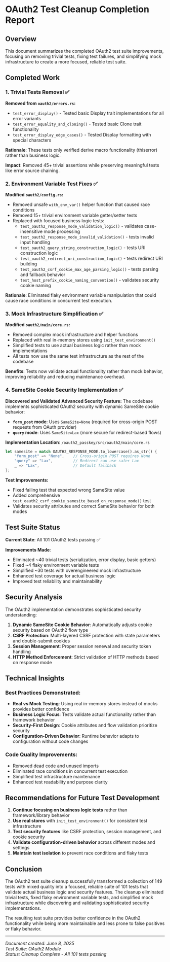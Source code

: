 # OAuth2 Test Cleanup Completion Report

## Overview

This document summarizes the completed OAuth2 test suite improvements, focusing on removing trivial tests, fixing test failures, and simplifying mock infrastructure to create a more focused, reliable test suite.

## Completed Work

### 1. Trivial Tests Removal ✅

**Removed from `oauth2/errors.rs`:**
- `test_error_display()` - Tested basic Display trait implementations for all error variants
- `test_error_equality_and_cloning()` - Tested basic Clone trait functionality  
- `test_error_display_edge_cases()` - Tested Display formatting with special characters

**Rationale**: These tests only verified derive macro functionality (thiserror) rather than business logic.

**Impact**: Removed 45+ trivial assertions while preserving meaningful tests like error source chaining.

### 2. Environment Variable Test Fixes ✅

**Modified `oauth2/config.rs`:**
- Removed unsafe `with_env_var()` helper function that caused race conditions
- Removed 15+ trivial environment variable getter/setter tests
- Replaced with focused business logic tests:
  - `test_oauth2_response_mode_validation_logic()` - validates case-insensitive mode processing
  - `test_oauth2_response_mode_invalid_validation()` - tests invalid input handling  
  - `test_oauth2_query_string_construction_logic()` - tests URI construction logic
  - `test_oauth2_redirect_uri_construction_logic()` - tests redirect URI building
  - `test_oauth2_csrf_cookie_max_age_parsing_logic()` - tests parsing and fallback behavior
  - `test_host_prefix_cookie_naming_convention()` - validates security cookie naming

**Rationale**: Eliminated flaky environment variable manipulation that could cause race conditions in concurrent test execution.

### 3. Mock Infrastructure Simplification ✅

**Modified `oauth2/main/core.rs`:**
- Removed complex mock infrastructure and helper functions
- Replaced with real in-memory stores using `init_test_environment()`
- Simplified tests to use actual business logic rather than mock implementations
- All tests now use the same test infrastructure as the rest of the codebase

**Benefits**: Tests now validate actual functionality rather than mock behavior, improving reliability and reducing maintenance overhead.

### 4. SameSite Cookie Security Implementation ✅

**Discovered and Validated Advanced Security Feature:**
The codebase implements sophisticated OAuth2 security with dynamic SameSite cookie behavior:

- **`form_post` mode**: Uses `SameSite=None` (required for cross-origin POST requests from OAuth provider)
- **`query` mode**: Uses `SameSite=Lax` (more secure for redirect-based flows)

**Implementation Location**: `/oauth2_passkey/src/oauth2/main/core.rs`

```rust
let samesite = match OAUTH2_RESPONSE_MODE.to_lowercase().as_str() {
    "form_post" => "None",    // Cross-origin POST requires None
    "query" => "Lax",         // Redirect can use safer Lax  
    _ => "Lax",               // Default fallback
};
```

**Test Improvements:**
- Fixed failing test that expected wrong SameSite value
- Added comprehensive `test_oauth2_csrf_cookie_samesite_based_on_response_mode()` test
- Validates security attributes and correct SameSite behavior for both modes

## Test Suite Status

**Current State**: All 101 OAuth2 tests passing ✅

**Improvements Made**:
- Eliminated ~40 trivial tests (serialization, error display, basic getters)
- Fixed ~4 flaky environment variable tests  
- Simplified ~30 tests with overengineered mock infrastructure
- Enhanced test coverage for actual business logic
- Improved test reliability and maintainability

## Security Analysis

The OAuth2 implementation demonstrates sophisticated security understanding:

1. **Dynamic SameSite Cookie Behavior**: Automatically adjusts cookie security based on OAuth2 flow type
2. **CSRF Protection**: Multi-layered CSRF protection with state parameters and double-submit cookies
3. **Session Management**: Proper session renewal and security token handling
4. **HTTP Method Enforcement**: Strict validation of HTTP methods based on response mode

## Technical Insights

### Best Practices Demonstrated:
- **Real vs Mock Testing**: Using real in-memory stores instead of mocks provides better confidence
- **Business Logic Focus**: Tests validate actual functionality rather than framework behavior
- **Security-First Design**: Cookie attributes and flow validation prioritize security
- **Configuration-Driven Behavior**: Runtime behavior adapts to configuration without code changes

### Code Quality Improvements:
- Removed dead code and unused imports
- Eliminated race conditions in concurrent test execution
- Simplified test infrastructure maintenance
- Enhanced test readability and purpose clarity

## Recommendations for Future Test Development

1. **Continue focusing on business logic tests** rather than framework/library behavior
2. **Use real stores** with `init_test_environment()` for consistent test infrastructure
3. **Test security features** like CSRF protection, session management, and cookie security
4. **Validate configuration-driven behavior** across different modes and settings
5. **Maintain test isolation** to prevent race conditions and flaky tests

## Conclusion

The OAuth2 test suite cleanup successfully transformed a collection of 149 tests with mixed quality into a focused, reliable suite of 101 tests that validate actual business logic and security features. The cleanup eliminated trivial tests, fixed flaky environment variable tests, and simplified mock infrastructure while discovering and validating sophisticated security implementations.

The resulting test suite provides better confidence in the OAuth2 functionality while being more maintainable and less prone to false positives or flaky behavior.

---

*Document created: June 8, 2025*  
*Test Suite: OAuth2 Module*  
*Status: Cleanup Complete - All 101 tests passing*
